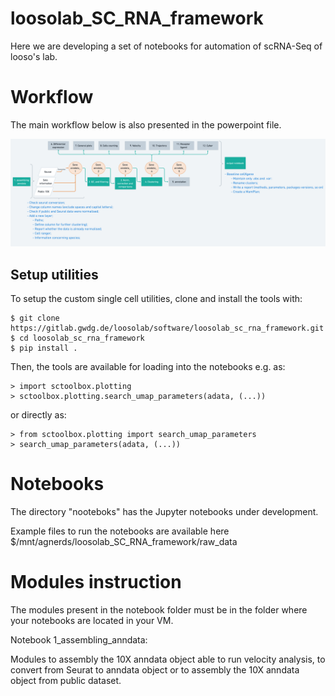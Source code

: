 # loosolab_SC_RNA_framework

Here we are developing a set of notebooks for automation of scRNA-Seq of looso's lab.

# Workflow
The main workflow below is also presented in the powerpoint file.

![](image/scRNAseq_2x_2_.png)

## Setup utilities

To setup the custom single cell utilities, clone and install the tools with:
```
$ git clone https://gitlab.gwdg.de/loosolab/software/loosolab_sc_rna_framework.git
$ cd loosolab_sc_rna_framework
$ pip install .
```

Then, the tools are available for loading into the notebooks e.g. as:
```
> import sctoolbox.plotting
> sctoolbox.plotting.search_umap_parameters(adata, (...))
```

or directly as:
```
> from sctoolbox.plotting import search_umap_parameters
> search_umap_parameters(adata, (...))
```


# Notebooks
The directory "nooteboks" has the Jupyter notebooks under development.

Example files to run the notebooks are available here $/mnt/agnerds/loosolab_SC_RNA_framework/raw_data

# Modules instruction
The modules present in the notebook folder must be in the folder where your notebooks are located in your VM.

Notebook 1_assembling_anndata:

Modules to assembly the 10X anndata object able to run velocity analysis, to convert from Seurat to anndata object or to assembly the 10X anndata object from public dataset.
